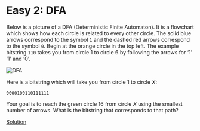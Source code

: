 # Easy 2: DFA

Below is a picture of a DFA (Deterministic Finite Automaton). It is a flowchart which shows how each circle is related to every other circle. The solid blue arrows correspond to the symbol `1` and the dashed red arrows correspond to the symbol `0`. Begin at the orange circle in the top left. The example bitstring `110` takes you from circle $1$ to circle $6$ by following the arrows for ‘1’ ‘1’ and ‘0’. 

![DFA](../../resources/DFA.png)

Here is a bitstring which will take you from circle $1$ to circle $X$:

`0000100110111111`

Your goal is to reach the green circle $16$ from circle $X$ using the smallest number of arrows. What is the bitstring that corresponds to that path?

[Solution](../../sol/e2)